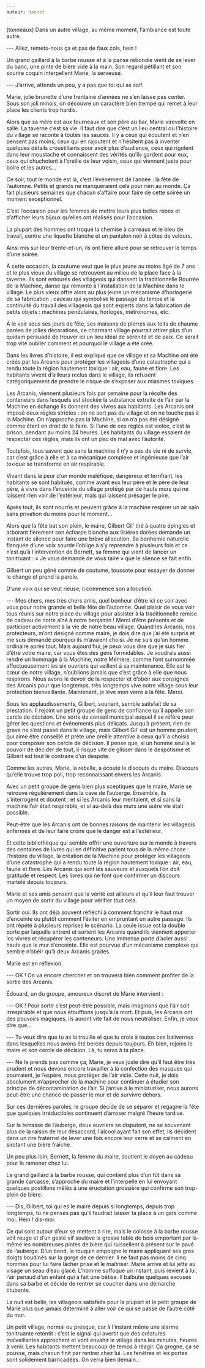 ```yaml
---
auteur: hannef
---
```

(tonneaux)
Dans un autre village, au même moment, l’ambiance est toute autre.

--- Allez, remets-nous ça et pas de faux cols, hein !

Un grand gaillard à la barbe rousse et à la panse rebondie vient de se lever du banc, une pinte de bière vide à la main. Son regard pétillant et son sourire coquin interpellent Marie, la serveuse.

--- J’arrive, attends un peu, y a pas que toi qui as soif.

Marie, jolie brunette d’une trentaine d’années ne s’en laisse pas conter. Sous son joli minois, on découvre un caractère bien trempé qui remet à leur place les clients trop hardis.

Alors que sa mère est aux fourneaux et son père au bar, Marie virevolte en salle. La taverne c’est sa vie. Il faut dire que c’est un lieu central où l’histoire du village se raconte à toutes les sauces. Il y a ceux qui écoutent et n’en pensent pas moins, ceux qui en rajoutent et n’hésitent pas à inventer quelques détails croustillants pour avoir plus d’audience, ceux qui rigolent dans leur moustache et connaissent des vérités qu’ils gardent pour eux, ceux qui chuchotent à l’oreille de leur voisin, ceux qui viennent juste pour boire et les autres...

Ce soir, tout le monde est là, c’est l’événement de l’année : la fête de l’automne. Petits et grands ne manqueraient cela pour rien au monde. Ça fait plusieurs semaines que chacun s’affaire pour faire de cette soirée un moment exceptionnel.

C’est l’occasion pour les femmes de mettre leurs plus belles robes et d’afficher leurs bijoux qu’elles ont réalisés pour l’occasion.

La plupart des hommes ont troqué la chemise à carreaux et le bleu de travail, contre une liquette blanche et un pantalon noir à côtes de velours.

Ainsi mis sur leur trente-et-un, ils ont fière allure pour se retrouver le temps d’une soirée.

À cette occasion, la coutume veut que le plus jeune au moins âgé de 7 ans et le plus vieux du village se retrouvent au milieu de la place face à la taverne. Ils sont entourés des villageois qui dansent la traditionnelle Bourrée de la Machine, danse qui remonte à l’installation de la Machine dans le village. Le plus vieux offre alors au plus jeune un mécanisme d’horlogerie de sa fabrication ; cadeau qui symbolise le passage du temps et la continuité du travail des villageois qui sont experts dans la fabrication de petits objets : machines pendulaires, horloges, métronomes, etc.

À le voir sous ses jours de fête, ses maisons de pierres aux toits de chaume parées de jolies décorations, ce charmant village pourrait attirer plus d’un quidam persuadé de trouver ici un lieu idéal de sérénité et de paix. Ce serait trop vite oublier comment et pourquoi le village a été créé.

Dans les livres d’histoire, il est expliqué que ce village et sa Machine ont été créés par les Arcanis pour protéger les villageois d’une catastrophe qui a rendu toute la région hautement toxique : air, eau, faune et flore. Les habitants vivent d’ailleurs reclus dans le village, ils refusent catégoriquement de prendre le risque de s’exposer aux miasmes toxiques.

Les Arcanis, viennent plusieurs fois par semaine pour la récolte des conteneurs dans lesquels est stockée la substance extraite de l’air par la Machine en échange ils donnent des vivres aux habitants. Les Arcanis ont imposé deux règles strictes : on ne sort pas du village et on ne touche pas à la Machine. On n’approche pas la Machine, si on n’a pas été désigné comme étant en droit de le faire. Si l’une de ces règles est violée, c’est la prison, pendant au moins 24 heures. Les habitants du village essaient de respecter ces règles, mais ils ont un peu de mal avec l’autorité.

Toutefois, tous savent que sans la machine il n’y a pas de vie ni de survie, car c’est grâce à elle et à sa mécanique complexe et ingénieuse que l’air toxique se transforme en air respirable.

Vivant dans la peur d’un monde maléfique, dangereux et terrifiant, les habitants se sont habitués, comme avant eux leur père et le père de leur père, à vivre dans l’enceinte du village protégé par de hauts murs qui ne laissent rien voir de l’extérieur, mais qui laissent présager le pire.

Après tout, ils sont nourris et peuvent grâce à la machine respirer un air sain sans privation du moins pour le moment...

Alors que la fête bat son plein, le maire, Gilbert Gil’ tiré à quatre épingles et arborant fièrement son écharpe blanche aux lisières dorées demande un instant de silence pour faire une brève allocution. Sa bonhomie naturelle flanquée d’une voix sourde l’oblige à s’y reprendre à plusieurs fois et ce n’est qu’à l’intervention de Bernett, sa femme qui vient de lancer un tonitruant : « Je vous demande de vous taire » que le silence se fait enfin.

Gilbert un peu gêné comme de coutume, toussote pour essayer de donner le change et prend la parole.

D’une voix qui se veut rieuse, il commence son allocution.

--- Mes chers, mes très chers amis, quel bonheur d’être ici ce soir avec vous pour notre grande et belle fête de l’automne. Quel plaisir de vous voir tous réunis sur notre place du village pour assister à la traditionnelle remise de cadeau de notre aîné à notre benjamin ! Merci d’être présents et de participer activement à la vie de notre beau village. Quand les Arcanis, nos protecteurs, m’ont désigné comme maire, je dois dire que j’ai été surpris et me suis demandé pourquoi ils m’avaient choisi. Je ne suis qu’un homme ordinaire après tout. Mais aujourd’hui, je peux vous dire que je suis fier d’être votre maire, car vous êtes des gens formidables. Je voudrais aussi rendre un hommage à la Machine, notre Mémère, comme l’ont surnommée affectueusement les six ouvriers qui veillent à sa maintenance. Elle est le cœur de notre village, n’oublions jamais que c’est grâce à elle que nous respirons. Nous avons le devoir de la respecter et d’obéir aux consignes des Arcanis pour que longtemps, très longtemps vive notre village sous leur protection bienveillante. Maintenant, je lève mon verre à la fête. Merci.

Sous les applaudissements, Gilbert, souriant, semble satisfait de sa prestation. Il rejoint un petit groupe de gens de confiance qu’il appelle son cercle de décision. Une sorte de conseil municipal auquel il se réfère pour gérer les questions et événements plus délicats. Jusqu’à présent, rien de grave ne s’est passé dans le village, mais Gilbert Gil’ est un homme prudent, qui aime être conseillé et prête une oreille attentive à ceux qu’il a choisis pour composer son cercle de décision. Il pense que, si un homme seul a le pouvoir de décider de tout, il risque vite de glisser dans le despotisme et Gilbert est tout le contraire d’un despote.

Comme les autres, Marie, la rebelle, a écouté le discours du maire. Discours qu’elle trouve trop poli, trop reconnaissant envers les Arcanis.

Avec un petit groupe de gens bien plus sceptiques que le maire, Marie se retrouve régulièrement dans la cave de l’auberge. Ensemble, ils s’interrogent et doutent : et si les Arcanis leur mentaient, et si sans la machine l’air était respirable, et si au-delà des murs une autre vie était possible.

Peut-être que les Arcanis ont de bonnes raisons de maintenir les villageois enfermés et de leur faire croire que le danger est à l’extérieur.

Et cette bibliothèque qui semble offrir une ouverture sur le monde à travers des centaines de livres qui en définitive parlent tous de la même chose : l’histoire du village, la création de la Machine pour protéger les villageois d’une catastrophe qui a rendu toute la région hautement toxique : air, eau, faune et flore. Les Arcanis qui sont les sauveurs et auxquels l’on doit gratitude et respect. Les livres qui ne font que confirmer un discours martelé depuis toujours.

Marie et ses amis pensent que la vérité est ailleurs et qu’il leur faut trouver un moyen de sortir du village pour vérifier tout cela.

Sortir oui. Ils ont déjà souvent réfléchi à comment franchir le haut mur d’enceinte ou plutôt comment l’éviter en empruntant un autre passage. Ils ont répété à plusieurs reprises le scénario. La seule issue est la double porte par laquelle entrent et sortent les Arcanis quand ils viennent apporter les vivres et récupérer les conteneurs. Une immense porte d’acier aussi haute que le mur d’enceinte. Elle est pourvue d’un mécanisme complexe qui semble n’obéir qu’à deux Arcanis gradés.

Marie est en réflexion.

--- OK ! On va encore chercher et on trouvera bien comment profiter de la sortie des Arcanis.

Édouard, un du groupe, amoureux discret de Marie intervient :

--- OK ! Pour sortir c’est peut-être possible, mais imaginons que l’air soit irrespirable et que nous étouffions jusqu’à la mort. Et puis, les Arcanis ont des pouvoirs magiques, ils auront vite fait de nous neutraliser. Enfin, je veux dire que...

--- Tu veux dire que tu as la trouille et que tu crois à toutes ces balivernes dans lesquelles nous avons été bercés depuis toujours. Eh bien, rejoins le maire et son cercle de décision. Là, tu seras à ta place.

--- Ne le prends pas comme ça, Marie, je veux juste dire qu’il faut être très prudent et nous devons encore travailler à la confection des masques qui pourraient, je l’espère, nous protéger de l’air vicié. Cette nuit, je dois absolument m’approcher de la machine pour continuer à étudier son principe de décontamination de l’air. Si j’arrive à le miniaturiser, nous aurons peut-être une chance de passer le mur et de survivre dehors.

Sur ces dernières paroles, le groupe décide de se séparer et regagne la fête que quelques irréductibles continuent d’arroser malgré l’heure tardive.

Sur la terrasse de l’auberge, deux ouvriers se disputent, ne se souvenant plus de la raison de leur désaccord, l’alcool ayant fait son effet, ils décident dans un rire fraternel de lever une fois encore leur verre et se calment en sirotant une bière fraîche.

Un peu plus loin, Bernett, la femme du maire, soutient le doyen au cadeau pour le ramener chez lui.

Le grand gaillard à la barbe rousse, qui contient plus d’un fût dans sa grande carcasse, s’approche du maire et l’interpelle en lui envoyant quelques postillons mêlés à une éructation grossière qui confirme son trop-plein de bière.

--- Dis, Gilbert, toi qui es le maire depuis si longtemps, depuis trop longtemps, tu ne penses pas qu’il faudrait laisser ta place à un gars comme moi. Hein ! dis-moi.

Ce qui sont autour d’eux se mettent à rire, mais le colosse à la barbe rousse voit rouge et d’un geste vif soulève la grosse table de bois emportant par là-même les nombreuses pintes de bière qui ruissellent à présent sur le pavé de l’auberge. D’un bond, le rouquin empoigne le maire appliquant ses gros doigts boudinés sur la gorge de ce dernier. Il ne faut pas moins de cinq hommes pour lui faire lâcher prise et le maîtriser. Marie arrive et lui jette au visage un seau d’eau glacé. L’homme suffoque un instant, puis revient à lui, l’air penaud d’un enfant qui a fait une bêtise. Il balbutie quelques excuses dans sa barbe et décide de rentrer se coucher dans une démarche titubante.

La nuit est belle, les villageois satisfaits pour la plupart et le petit groupe de Marie plus que jamais déterminé à aller voir ce qui se passe de l’autre côté du mur.

Un petit village, normal ou presque, car à l’instant même une alarme tonitruante retentit : c’est le signal qui avertit que des créatures malveillantes approchent et vont envahir le village dans les minutes, heures à venir. Les habitants mettent beaucoup de temps à réagir. Ça grogne, ça se pousse, mais chacun finit par rentrer chez lui. Les fenêtres et les portes sont solidement barricadées. On verra bien demain...